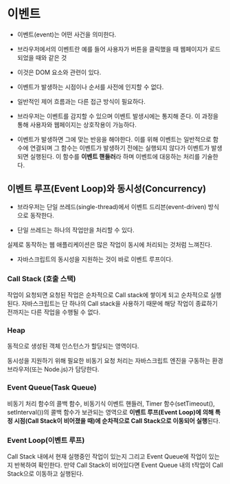 # 이벤트

- 이벤트(event)는 어떤 사건을 의미한다. 
- 브라우저에서의 이벤트란 예를 들어 사용자가 버튼을 클릭했을 때 웹페이지가 로드 되었을 때와 같은 것
- 이것은 DOM 요소와 관련이 있다.

- 이벤트가 발생하는 시점이나 순서를 사전에 인지할 수 없다.

- 일반적인 제어 흐름과는 다른 접근 방식이 필요하다.

- 브라우저는 이벤트를 감지할 수 있으며 이벤트 발생시에는 통지해 준다. 이 과정을 통해 사용자와 웹페이지는 상호작용이 가능하다.

- 이벤트가 발생하면 그에 맞는 반응을 해야한다. 이를 위해 이벤트는 일반적으로 함수에 연결되며 그 함수는 이벤트가 발생하기 전에는 실행되지 않다가 이벤트가 발생되면 실행된다. 이 함수를 **이벤트 핸들러**라 하며 이벤트에 대응하는 처리를 기술한다.



## 이벤트 루프(Event Loop)와 동시성(Concurrency)

- 브라우저는 단일 쓰레드(single-thread)에서 이벤트 드리븐(event-driven) 방식으로 동작한다.

- 단일 쓰레드는 하나의 작업만을 처리할 수 있다.

실제로 동작하는 웹 애플리케이션은 많은 작업이 동시에 처리되는 것처럼 느껴진다.

- 자바스크립트의 동시성을 지원하는 것이 바로 이벤트 루프이다.



### Call Stack (호출 스택)

작업이 요청되면 요청된 작업은 순차적으로 Call stack에 쌓이게 되고 순차적으로 실행된다. 자바스크립트는 단 하나의 Call stack을 사용하기 때문에 해당 작업이 종료하기 전까지는 다른 작업을 수행될 수 없다.

### Heap

동적으로 생성된 객체 인스턴스가 할당되는 영역이다.

동시성을 지원하기 위해 필요한 비동기 요청 처리는 자바스크립트 엔진을 구동하는 환경 브라우저(또는 Node.js)가 담당한다.



### Event Queue(Task Queue)

비동기 처리 함수의 콜백 함수, 비동기식 이벤트 핸들러, Timer 함수(setTimeout(), setInterval())의 콜백 함수가 보관되는 영역으로 **이벤트 루프(Event Loop)에 의해 특정 시점(Call Stack이 비어졌을 때)에 순차적으로 Call Stack으로 이동되어 실행**된다.



### Event Loop(이벤트 루프)

Call Stack 내에서 현재 실행중인 작업이 있는지 그리고 Event Queue에 작업이 있는지 반복하여 확인한다. 만약 Call Stack이 비어있다면 Event Queue 내의 t작업이 Call Stack으로 이동하고 실행된다.



